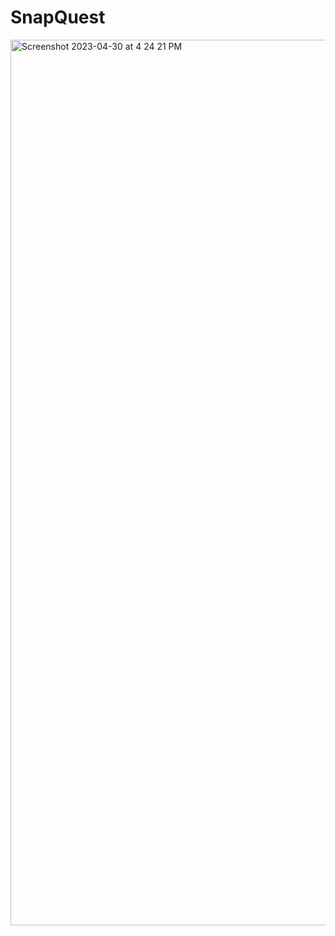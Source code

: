# SnapQuest

<img width="1417" alt="Screenshot 2023-04-30 at 4 24 21 PM" src="https://user-images.githubusercontent.com/113130935/235376865-81f24ab3-853e-4e45-aa1a-03e4a7327e24.png">
